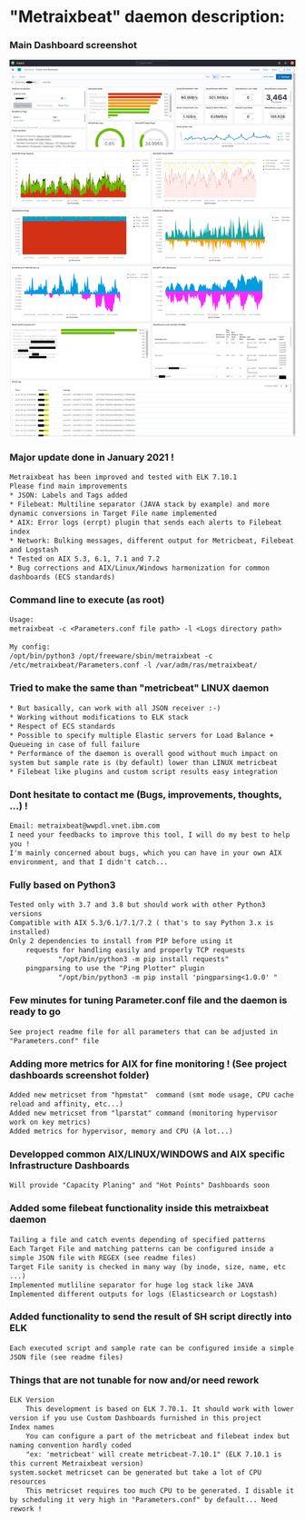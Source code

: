 # "Metraixbeat" daemon description:


### Main Dashboard screenshot

<img
src="./AIX-Home-Dashboard.png"
raw=true
alt="AIX Home Dashboard"
style="margin-right: 10px;"
/>

### Major update done in January 2021 !
    Metraixbeat has been improved and tested with ELK 7.10.1
	Please find main improvements
	* JSON: Labels and Tags added
	* Filebeat: Multiline separator (JAVA stack by example) and more dynamic conversions in Target File name implemented
	* AIX: Error logs (errpt) plugin that sends each alerts to Filebeat index
	* Network: Bulking messages, different output for Metricbeat, Filebeat and Logstash
	* Tested on AIX 5.3, 6.1, 7.1 and 7.2
	* Bug corrections and AIX/Linux/Windows harmonization for common dashboards (ECS standards)
	

### Command line to execute (as root)
	Usage:
	metraixbeat -c <Parameters.conf file path> -l <Logs directory path>
	
	My config:
	/opt/bin/python3 /opt/freeware/sbin/metraixbeat -c /etc/metraixbeat/Parameters.conf -l /var/adm/ras/metraixbeat/

### Tried to make the same than "metricbeat" LINUX daemon 
    * But basically, can work with all JSON receiver :-)
	* Working without modifications to ELK stack
 	* Respect of ECS standards
 	* Possible to specify multiple Elastic servers for Load Balance + Queueing in case of full failure
	* Performance of the daemon is overall good without much impact on system but sample rate is (by default) lower than LINUX metricbeat
    * Filebeat like plugins and custom script results easy integration

### Dont hesitate to contact me (Bugs, improvements, thoughts, ...) !
	Email: metraixbeat@wwpdl.vnet.ibm.com
	I need your feedbacks to improve this tool, I will do my best to help you !
	I'm mainly concerned about bugs, which you can have in your own AIX environment, and that I didn't catch...
	
### Fully based on Python3 
	Tested only with 3.7 and 3.8 but should work with other Python3 versions
	Compatible with AIX 5.3/6.1/7.1/7.2 ( that's to say Python 3.x is installed)
	Only 2 dependencies to install from PIP before using it
		requests for handling easily and properly TCP requests
                "/opt/bin/python3 -m pip install requests"
		pingparsing to use the "Ping Plotter" plugin
                "/opt/bin/python3 -m pip install 'pingparsing<1.0.0' "


### Few minutes for tuning Parameter.conf file and the daemon is ready to go
	See project readme file for all parameters that can be adjusted in "Parameters.conf" file
	
	
### Adding more metrics for AIX for fine monitoring ! (See project dashboards screenshot folder)
	Added new metricset from "hpmstat"  command (smt mode usage, CPU cache reload and affinity, etc...)
	Added new metricset from "lparstat" command (monitoring hypervisor work on key metrics)
	Added metrics for hypervisor, memory and CPU (A lot...)
	
	
### Developped common AIX/LINUX/WINDOWS and AIX specific Infrastructure Dashboards
    Will provide "Capacity Planing" and "Hot Points" Dashboards soon 
  
  
### Added some filebeat functionality inside this metraixbeat daemon
	Tailing a file and catch events depending of specified patterns
	Each Target File and matching patterns can be configured inside a simple JSON file with REGEX (see readme files)
	Target File sanity is checked in many way (by inode, size, name, etc ...)
	Implemented mutliline separator for huge log stack like JAVA
	Implemented different outputs for logs (Elasticsearch or Logstash)
  
  
### Added functionality to send the result of SH script directly into ELK
	Each executed script and sample rate can be configured inside a simple JSON file (see readme files)
  
  
### Things that are not tunable for now and/or need rework
	ELK Version
		This development is based on ELK 7.70.1. It should work with lower version if you use Custom Dashboards furnished in this project
	Index names
		You can configure a part of the metricbeat and filebeat index but naming convention hardly coded
		"ex: 'metricbeat' will create metricbeat-7.10.1" (ELK 7.10.1 is this current Metraixbeat version)
	system.socket metricset can be generated but take a lot of CPU resources
		This metricset requires too much CPU to be generated. I disable it by scheduling it very high in "Parameters.conf" by default... Need rework !
